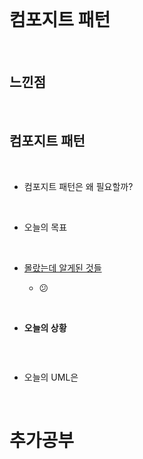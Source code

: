 <br/>


# 컴포지트 패턴

<br/>


## 느낀점

<br/>


## 컴포지트 패턴

<br/>

- 컴포지트 패턴은 왜 필요할까?



<br/>

- 오늘의 목표 
    > 

<br/>

- [몰랐는데 알게된 것들](#추가공부)  

    - :confused: 

<br/>


- **오늘의 상황**
    ```
    
    ``` 

<br/>

- 오늘의 UML은 

<br/>


# 추가공부
